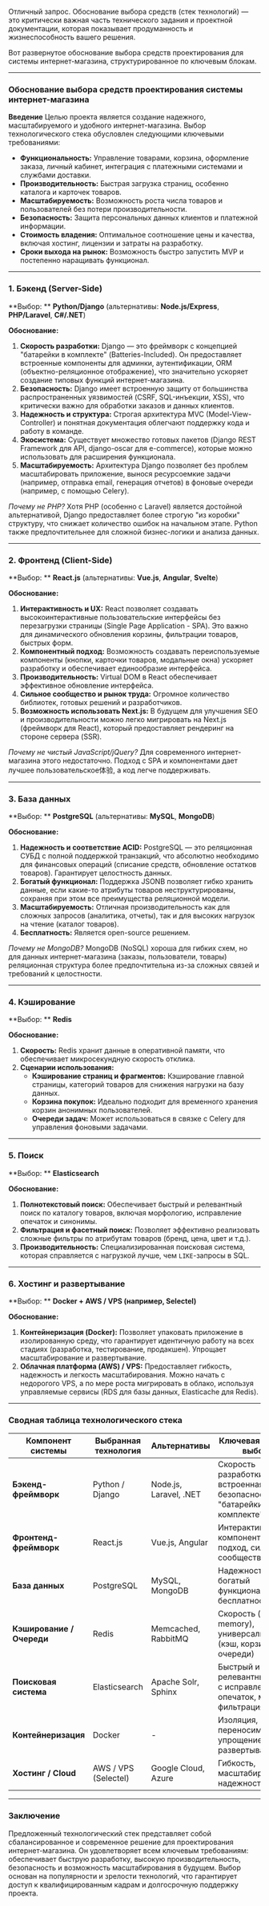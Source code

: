 Отличный запрос. Обоснование выбора средств (стек технологий) — это критически важная часть технического задания и проектной документации, которая показывает продуманность и жизнеспособность вашего решения.

Вот развернутое обоснование выбора средств проектирования для системы интернет-магазина, структурированное по ключевым блокам.

---

### **Обоснование выбора средств проектирования системы интернет-магазина**

**Введение**
Целью проекта является создание надежного, масштабируемого и удобного интернет-магазина. Выбор технологического стека обусловлен следующими ключевыми требованиями:
*   **Функциональность:** Управление товарами, корзина, оформление заказа, личный кабинет, интеграция с платежными системами и службами доставки.
*   **Производительность:** Быстрая загрузка страниц, особенно каталога и карточек товаров.
*   **Масштабируемость:** Возможность роста числа товаров и пользователей без потери производительности.
*   **Безопасность:** Защита персональных данных клиентов и платежной информации.
*   **Стоимость владения:** Оптимальное соотношение цены и качества, включая хостинг, лицензии и затраты на разработку.
*   **Сроки выхода на рынок:** Возможность быстро запустить MVP и постепенно наращивать функционал.

---

### **1. Бэкенд (Server-Side)**

**Выбор: ** **Python/Django** (альтернативы: **Node.js/Express**, **PHP/Laravel**, **C#/.NET**)

**Обоснование:**
1.  **Скорость разработки:** Django — это фреймворк с концепцией "батарейки в комплекте" (Batteries-Included). Он предоставляет встроенные компоненты для админки, аутентификации, ORM (объектно-реляционное отображение), что значительно ускоряет создание типовых функций интернет-магазина.
2.  **Безопасность:** Django имеет встроенную защиту от большинства распространенных уязвимостей (CSRF, SQL-инъекции, XSS), что критически важно для обработки заказов и данных клиентов.
3.  **Надежность и структура:** Строгая архитектура MVC (Model-View-Controller) и понятная документация облегчают поддержку кода и работу в команде.
4.  **Экосистема:** Существует множество готовых пакетов (Django REST Framework для API, django-oscar для e-commerce), которые можно использовать для расширения функционала.
5.  **Масштабируемость:** Архитектура Django позволяет без проблем масштабировать приложение, вынося ресурсоемкие задачи (например, отправка email, генерация отчетов) в фоновые очереди (например, с помощью Celery).

*Почему не PHP?* Хотя PHP (особенно с Laravel) является достойной альтернативой, Django предоставляет более строгую "из коробки" структуру, что снижает количество ошибок на начальном этапе. Python также предпочтительнее для сложной бизнес-логики и анализа данных.

---

### **2. Фронтенд (Client-Side)**

**Выбор: ** **React.js** (альтернативы: **Vue.js**, **Angular**, **Svelte**)

**Обоснование:**
1.  **Интерактивность и UX:** React позволяет создавать высокоинтерактивные пользовательские интерфейсы без перезагрузки страницы (Single Page Application - SPA). Это важно для динамического обновления корзины, фильтрации товаров, быстрых форм.
2.  **Компонентный подход:** Возможность создавать переиспользуемые компоненты (кнопки, карточки товаров, модальные окна) ускоряет разработку и обеспечивает единообразие интерфейса.
3.  **Производительность:** Virtual DOM в React обеспечивает эффективное обновление интерфейса.
4.  **Сильное сообщество и рынок труда:** Огромное количество библиотек, готовых решений и разработчиков.
5.  **Возможность использовать Next.js:** В будущем для улучшения SEO и производительности можно легко мигрировать на Next.js (фреймворк для React), который предоставляет рендеринг на стороне сервера (SSR).

*Почему не чистый JavaScript/jQuery?* Для современного интернет-магазина этого недостаточно. Подход с SPA и компонентами дает лучшее пользовательское体验, а код легче поддерживать.

---

### **3. База данных**

**Выбор: ** **PostgreSQL** (альтернативы: **MySQL**, **MongoDB**)

**Обоснование:**
1.  **Надежность и соответствие ACID:** PostgreSQL — это реляционная СУБД с полной поддержкой транзакций, что абсолютно необходимо для финансовых операций (списание средств, обновление остатков товаров). Гарантирует целостность данных.
2.  **Богатый функционал:** Поддержка JSONB позволяет гибко хранить данные, если какие-то атрибуты товаров неструктурированы, сохраняя при этом все преимущества реляционной модели.
3.  **Масштабируемость:** Отличная производительность как для сложных запросов (аналитика, отчеты), так и для высоких нагрузок на чтение (каталог товаров).
4.  **Бесплатность:** Является open-source решением.

*Почему не MongoDB?* MongoDB (NoSQL) хороша для гибких схем, но для данных интернет-магазина (заказы, пользователи, товары) реляционная структура более предпочтительна из-за сложных связей и требований к целостности.

---

### **4. Кэширование**

**Выбор: ** **Redis**

**Обоснование:**
1.  **Скорость:** Redis хранит данные в оперативной памяти, что обеспечивает микросекундную скорость отклика.
2.  **Сценарии использования:**
    *   **Кэширование страниц и фрагментов:** Кэширование главной страницы, категорий товаров для снижения нагрузки на базу данных.
    *   **Корзина покупок:** Идеально подходит для временного хранения корзин анонимных пользователей.
    *   **Очереди задач:** Может использоваться в связке с Celery для управления фоновыми задачами.

---

### **5. Поиск**

**Выбор: ** **Elasticsearch**

**Обоснование:**
1.  **Полнотекстовый поиск:** Обеспечивает быстрый и релевантный поиск по каталогу товаров, включая морфологию, исправление опечаток и синонимы.
2.  **Фильтрация и фасетный поиск:** Позволяет эффективно реализовать сложные фильтры по атрибутам товаров (бренд, цена, цвет и т.д.).
3.  **Производительность:** Специализированная поисковая система, которая справляется с нагрузкой лучше, чем `LIKE`-запросы в SQL.

---

### **6. Хостинг и развертывание**

**Выбор: ** **Docker + AWS / VPS (например, Selectel)**

**Обоснование:**
1.  **Контейнеризация (Docker):** Позволяет упаковать приложение в изолированную среду, что гарантирует идентичную работу на всех стадиях (разработка, тестирование, продакшен). Упрощает масштабирование и развертывание.
2.  **Облачная платформа (AWS) / VPS:** Предоставляет гибкость, надежность и легкость масштабирования. Можно начать с недорогого VPS, а по мере роста мигрировать в облако, используя управляемые сервисы (RDS для базы данных, Elasticache для Redis).

---

### **Сводная таблица технологического стека**

| Компонент системы       | Выбранная технология      | Альтернативы             | Ключевая причина выбора                                                                  |
| ----------------------- | ------------------------- | ------------------------ | ---------------------------------------------------------------------------------------- |
| **Бэкенд-фреймворк**    | Python / Django           | Node.js, Laravel, .NET   | Скорость разработки, встроенная безопасность, "батарейки в комплекте"                    |
| **Фронтенд-фреймворк**  | React.js                  | Vue.js, Angular          | Интерактивность, компонентный подход, сильное сообщество                                 |
| **База данных**         | PostgreSQL                | MySQL, MongoDB           | Надежность (ACID), богатый функционал, бесплатность                                      |
| **Кэширование / Очереди** | Redis                     | Memcached, RabbitMQ      | Скорость (in-memory), универсальность (кэш, корзина, очереди)                            |
| **Поисковая система**   | Elasticsearch             | Apache Solr, Sphinx      | Быстрый и релевантный поиск с исправлением опечаток, мощная фильтрация                   |
| **Контейнеризация**     | Docker                    | -                        | Изоляция, переносимость, упрощение развертывания                                         |
| **Хостинг / Cloud**     | AWS / VPS (Selectel)      | Google Cloud, Azure      | Гибкость, масштабируемость, надежность                                                   |

---

### **Заключение**

Предложенный технологический стек представляет собой сбалансированное и современное решение для проектирования интернет-магазина. Он удовлетворяет всем ключевым требованиям: обеспечивает быструю разработку, высокую производительность, безопасность и возможность масштабирования в будущем. Выбор основан на популярности и зрелости технологий, что гарантирует доступ к квалифицированным кадрам и долгосрочную поддержку проекта.
